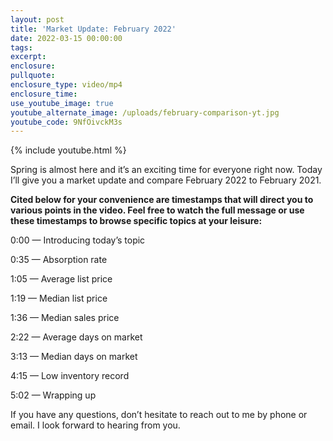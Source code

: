 ```yaml
---
layout: post
title: 'Market Update: February 2022'
date: 2022-03-15 00:00:00
tags:
excerpt:
enclosure:
pullquote:
enclosure_type: video/mp4
enclosure_time:
use_youtube_image: true
youtube_alternate_image: /uploads/february-comparison-yt.jpg
youtube_code: 9NfOivckM3s
---
```

{% include youtube.html %}

Spring is almost here and it’s an exciting time for everyone right now. Today I’ll give you a market update and compare February 2022 to February 2021.

**Cited below for your convenience are timestamps that will direct you to various points in the video. Feel free to watch the full message or use these timestamps to browse specific topics at your leisure:**

0:00 — Introducing today’s topic

0:35 — Absorption rate

1:05 — Average list price

1:19 — Median list price

1:36 — Median sales price

2:22 — Average days on market

3:13 — Median days on market

4:15 — Low inventory record

5:02 — Wrapping up

If you have any questions, don’t hesitate to reach out to me by phone or email. I look forward to hearing from you.
